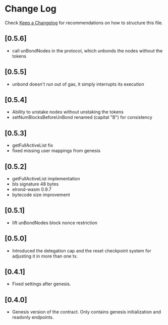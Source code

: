 # Change Log

Check [Keep a Changelog](http://keepachangelog.com/) for recommendations on how to structure this file.

## [0.5.6]
- call unBondNodes in the protocol, which unbonds the nodes without the tokens

## [0.5.5]
- unbond doesn't run out of gas, it simply interrupts its execution

## [0.5.4]
- Ability to unstake nodes without unstaking the tokens
- setNumBlocksBeforeUnBond renamed (capital "B") for consistency

## [0.5.3]
- getFullActiveList fix
- fixed missing user mappings from genesis

## [0.5.2]
- getFullActiveList implementation
- bls signature 48 bytes
- elrond-wasm 0.9.7
- bytecode size improvement

## [0.5.1]
- lift unBondNodes block nonce restriction

## [0.5.0]
- Introduced the delegation cap and the reset checkpoint system for adjusting it in more than one tx.

## [0.4.1]
- Fixed settings after genesis.

## [0.4.0]
- Genesis version of the contract. Only contains genesis initialization and readonly endpoints.

